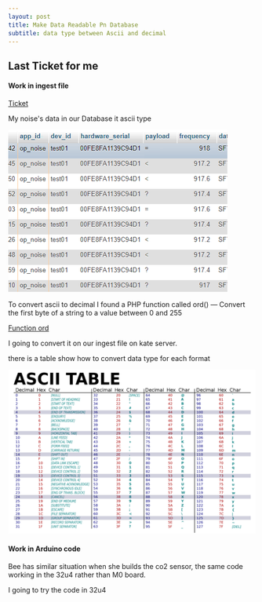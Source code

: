 ```yaml
---
layout: post
title: Make Data Readable Pn Database
subtitle: data type between Ascii and decimal
---
```


## Last Ticket for me

#### Work in ingest file

[Ticket](https://gitlab.com/iotop/polykids-project/-/issues/13)

My noise's data in our Database it ascii type

![data](https://raw.githubusercontent.com/jiqi963/project/master/img/data1.png)

To convert ascii to decimal I found a PHP function called ord() — Convert the first byte of a string to a value between 0 and 255

[Function ord](https://www.php.net/manual/en/function.ord.php)

I going to convert it on our ingest file on kate server.

there is a table show how to convert data type for each format

![ASCII](https://raw.githubusercontent.com/jiqi963/project/master/img/ascii.png)

#### Work in Arduino code

Bee has similar situation when she builds the co2 sensor, the same code working in the 32u4 rather than M0 board.

I going to try the code in 32u4